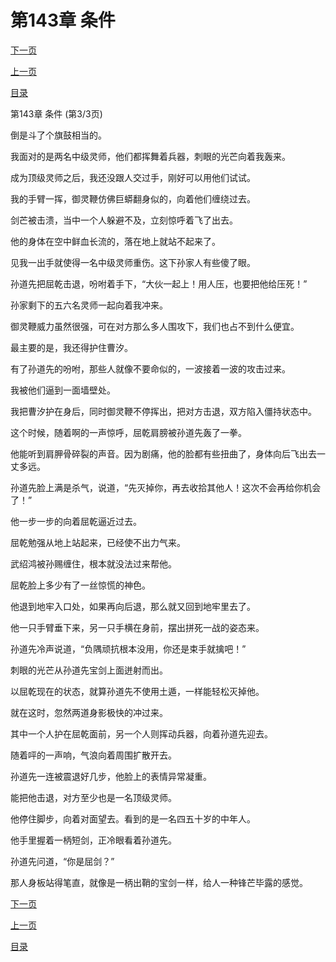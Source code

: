 <h1>第143章   条件</h1>
            <div><p><a href="./0429_%E7%AC%AC144%E7%AB%A0_%E4%BB%87%E4%BA%BA%E8%A7%81%E9%9D%A2.md">下一页</a></p><p><a href="./0427_%E7%AC%AC143%E7%AB%A0_%E6%9D%A1%E4%BB%B6.md">上一页</a></p><p><a href="../">目录</a></p></div>
            <div><p>第143章   条件 (第3/3页)</p><p>倒是斗了个旗鼓相当的。</p><p>我面对的是两名中级灵师，他们都挥舞着兵器，刺眼的光芒向着我轰来。</p><p>成为顶级灵师之后，我还没跟人交过手，刚好可以用他们试试。</p><p>我的手臂一挥，御灵鞭仿佛巨蟒翻身似的，向着他们缠绕过去。</p><p>剑芒被击溃，当中一个人躲避不及，立刻惊呼着飞了出去。</p><p>他的身体在空中鲜血长流的，落在地上就站不起来了。</p><p>见我一出手就使得一名中级灵师重伤。这下孙家人有些傻了眼。</p><p>孙道先把屈乾击退，吩咐着手下，“大伙一起上！用人压，也要把他给压死！”</p><p>孙家剩下的五六名灵师一起向着我冲来。</p><p>御灵鞭威力虽然很强，可在对方那么多人围攻下，我们也占不到什么便宜。</p><p>最主要的是，我还得护住曹汐。</p><p>有了孙道先的吩咐，那些人就像不要命似的，一波接着一波的攻击过来。</p><p>我被他们逼到一面墙壁处。</p><p>我把曹汐护在身后，同时御灵鞭不停挥出，把对方击退，双方陷入僵持状态中。</p><p>这个时候，随着啊的一声惊呼，屈乾肩膀被孙道先轰了一拳。</p><p>他能听到肩胛骨碎裂的声音。因为剧痛，他的脸都有些扭曲了，身体向后飞出去一丈多远。</p><p>孙道先脸上满是杀气，说道，“先灭掉你，再去收拾其他人！这次不会再给你机会了！”</p><p>他一步一步的向着屈乾逼近过去。</p><p>屈乾勉强从地上站起来，已经使不出力气来。</p><p>武绍鸿被孙赐缠住，根本就没法过来帮他。</p><p>屈乾脸上多少有了一丝惊慌的神色。</p><p>他退到地牢入口处，如果再向后退，那么就又回到地牢里去了。</p><p>他一只手臂垂下来，另一只手横在身前，摆出拼死一战的姿态来。</p><p>孙道先冷声说道，“负隅顽抗根本没用，你还是束手就擒吧！”</p><p>刺眼的光芒从孙道先宝剑上面迸射而出。</p><p>以屈乾现在的状态，就算孙道先不使用土遁，一样能轻松灭掉他。</p><p>就在这时，忽然两道身影极快的冲过来。</p><p>其中一个人护在屈乾面前，另一个人则挥动兵器，向着孙道先迎去。</p><p>随着呯的一声响，气浪向着周围扩散开去。</p><p>孙道先一连被震退好几步，他脸上的表情异常凝重。</p><p>能把他击退，对方至少也是一名顶级灵师。</p><p>他停住脚步，向着对面望去。看到的是一名四五十岁的中年人。</p><p>他手里握着一柄短剑，正冷眼看着孙道先。</p><p>孙道先问道，“你是屈剑？”</p><p>那人身板站得笔直，就像是一柄出鞘的宝剑一样，给人一种锋芒毕露的感觉。</p></div>
            <div><p><a href="./0429_%E7%AC%AC144%E7%AB%A0_%E4%BB%87%E4%BA%BA%E8%A7%81%E9%9D%A2.md">下一页</a></p><p><a href="./0427_%E7%AC%AC143%E7%AB%A0_%E6%9D%A1%E4%BB%B6.md">上一页</a></p><p><a href="../">目录</a></p></div>